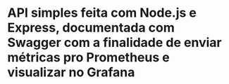 # API simples feita com Node.js e Express, documentada com Swagger com a finalidade de enviar métricas pro Prometheus e visualizar no Grafana
